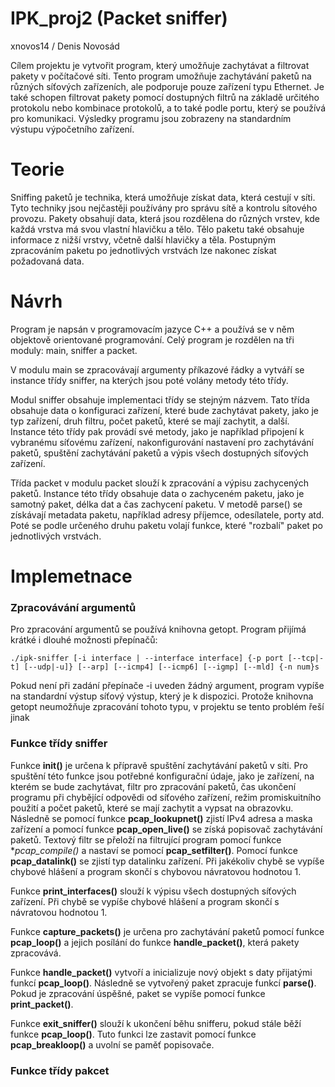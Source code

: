 # IPK_proj2 (Packet sniffer)

xnovos14 / Denis Novosád


Cílem projektu je vytvořit program, který umožňuje zachytávat a filtrovat pakety v počítačové síti. Tento program umožňuje zachytávání paketů na různých síťových zařízeních, ale podporuje pouze zařízení typu Ethernet. Je také schopen filtrovat pakety pomocí dostupných filtrů na základě určitého protokolu nebo kombinace protokolů, a to také podle portu, který se používá pro komunikaci. Výsledky programu jsou zobrazeny na standardním výstupu výpočetního zařízení.



# Teorie

Sniffing paketů je technika, která umožňuje získat data, která cestují v síti. Tyto techniky jsou nejčastěji používány pro správu sítě a kontrolu sítového provozu. Pakety obsahují data, která jsou rozdělena do různých vrstev, kde každá vrstva má svou vlastní hlavičku a tělo. Tělo paketu také obsahuje informace z nižší vrstvy, včetně další hlavičky a těla. Postupným zpracováním paketu po jednotlivých vrstvách lze nakonec získat požadovaná data.

# Návrh

Program je napsán v programovacím jazyce C++ a používá se v něm objektově orientované programování. Celý program je rozdělen na tři moduly: main, sniffer a packet.

V modulu main se zpracovávají argumenty příkazové řádky a vytváří se instance třídy sniffer, na kterých jsou poté volány metody této třídy.

Modul sniffer obsahuje implementaci třídy se stejným názvem. Tato třída obsahuje data o konfiguraci zařízení, které bude zachytávat pakety, jako je typ zařízení, druh filtru, počet paketů, které se mají zachytit, a další. Instance této třídy pak provádí své metody, jako je například připojení k vybranému síťovému zařízení, nakonfigurování nastavení pro zachytávání paketů, spuštění zachytávání paketů a výpis všech dostupných síťových zařízení.

Třída packet v modulu packet slouží k zpracování a výpisu zachycených paketů. Instance této třídy obsahuje data o zachyceném paketu, jako je samotný paket, délka dat a čas zachycení paketu. V metodě parse() se získávají metadata paketu, například adresy příjemce, odesílatele, porty atd. Poté se podle určeného druhu paketu volají funkce, které "rozbalí" paket po jednotlivých vrstvách.

# Implemetnace

### Zpracovávání argumentů

Pro zpracování argumentů se používá knihovna getopt. Program přijímá krátké i dlouhé možnosti přepínačů:

`./ipk-sniffer [-i interface | --interface interface] {-p port [--tcp|-t] [--udp|-u]} [--arp] [--icmp4] [--icmp6] [--igmp] [--mld] {-n num}s`


Pokud není při zadání přepínače -i uveden žádný argument, program vypíše na standardní výstup síťový výstup, který je k dispozici. Protože knihovna getopt neumožňuje zpracování tohoto typu, v projektu se tento problém řeší jinak


### Funkce třídy sniffer
Funkce **init()** je určena k přípravě spuštění zachytávání paketů v síti. Pro spuštění této funkce jsou potřebné konfigurační údaje, jako je zařízení, na kterém se bude zachytávat, filtr pro zpracování paketů, čas ukončení programu při chybějící odpovědi od síťového zařízení, režim promiskuitního použití a počet paketů, které se mají zachytit a vypsat na obrazovku. Následně se pomocí funkce **pcap_lookupnet()** zjistí IPv4 adresa a maska zařízení a pomocí funkce **pcap_open_live()** se získá popisovač zachytávání paketů. Textový filtr se přeloží na filtrující program pomocí funkce **pcap_compile()* a nastaví se pomocí **pcap_setfilter()**. Pomocí funkce **pcap_datalink()** se zjistí typ datalinku zařízení. Při jakékoliv chybě se vypíše chybové hlášení a program skončí s chybovou návratovou hodnotou 1.

Funkce **print_interfaces()** slouží k výpisu všech dostupných síťových zařízení. Při chybě se vypíše chybové hlášení a program skončí s návratovou hodnotou 1.

Funkce **capture_packets()** je určena pro zachytávání paketů pomocí funkce **pcap_loop()** a jejich posílání do funkce **handle_packet()**, která pakety zpracovává.

Funkce **handle_packet()** vytvoří a inicializuje nový objekt s daty přijatými funkcí **pcap_loop()**. Následně se vytvořený paket zpracuje funkcí **parse()**. Pokud je zpracování úspěšné, paket se vypíše pomocí funkce **print_packet()**.

Funkce **exit_sniffer()** slouží k ukončení běhu snifferu, pokud stále běží funkce **pcap_loop()**. Tuto funkci lze zastavit pomocí funkce **pcap_breakloop()** a uvolní se paměť popisovače.


### Funkce třídy pakcet






